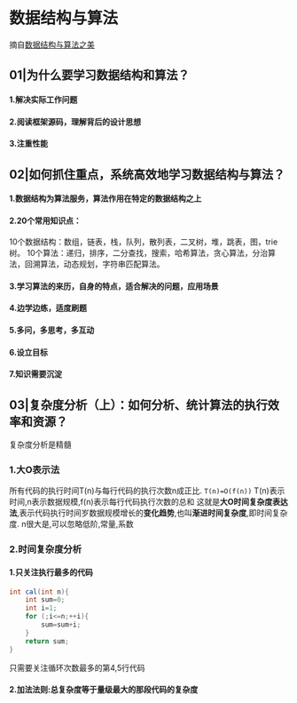 
# 数据结构与算法
摘自[数据结构与算法之美](https://time.geekbang.org/column/intro/100017301?tab=intro)

## 01|为什么要学习数据结构和算法？
#### 1.解决实际工作问题
#### 2.阅读框架源码，理解背后的设计思想
#### 3.注重性能
## 02|如何抓住重点，系统高效地学习数据结构与算法？
#### 1.数据结构为算法服务，算法作用在特定的数据结构之上
#### 2.20个常用知识点：
10个数据结构：数组，链表，栈，队列，散列表，二叉树，堆，跳表，图，trie树。
10个算法：递归，排序，二分查找，搜索，哈希算法，贪心算法，分治算法，回溯算法，动态规划，字符串匹配算法。
#### 3.学习算法的来历，自身的特点，适合解决的问题，应用场景
#### 4.边学边练，适度刷题
#### 5.多问，多思考，多互动
#### 6.设立目标
#### 7.知识需要沉淀
## 03|复杂度分析（上）：如何分析、统计算法的执行效率和资源？
复杂度分析是精髓
### 1.大O表示法
所有代码的执行时间T(n)与每行代码的执行次数n成正比.
```T(n)=O(f(n))```
T(n)表示时间,n表示数据规模,f(n)表示每行代码执行次数的总和
这就是**大O时间复杂度表达法**,表示代码执行时间岁数据规模增长的**变化趋势**,也叫**渐进时间复杂度**,即时间复杂度.
n很大是,可以忽略低阶,常量,系数
### 2.时间复杂度分析
#### 1.只关注执行最多的代码
```java
int cal(int n){
    int sum=0;
    int i=1;
    for (;i<=n;++i){
        sum=sum+i;
    }
    return sum;
}
```
只需要关注循环次数最多的第4,5行代码
#### 2.加法法则:总复杂度等于量级最大的那段代码的复杂度
